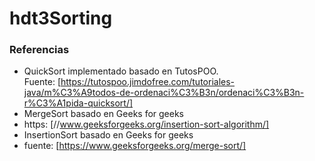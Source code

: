 # hdt3Sorting

### Referencias  
- QuickSort implementado basado en TutosPOO.  
  Fuente: [https://tutospoo.jimdofree.com/tutoriales-java/m%C3%A9todos-de-ordenaci%C3%B3n/ordenaci%C3%B3n-r%C3%A1pida-quicksort/]
- MergeSort basado en Geeks for geeks
- https: [//www.geeksforgeeks.org/insertion-sort-algorithm/]
- InsertionSort basado en Geeks for geeks
- fuente: [https://www.geeksforgeeks.org/merge-sort/]
